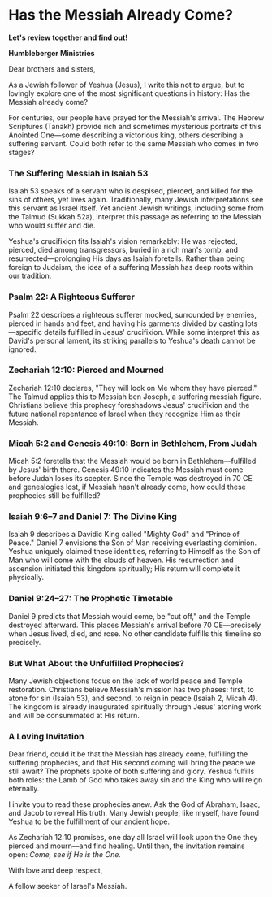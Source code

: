 # Has the Messiah Already Come?

**Let's review together and find out!**

**Humbleberger Ministries**

Dear brothers and sisters,

As a Jewish follower of Yeshua (Jesus), I write this not to argue, but to lovingly explore one of the most significant questions in history: Has the Messiah already come?

For centuries, our people have prayed for the Messiah's arrival. The Hebrew Scriptures (Tanakh) provide rich and sometimes mysterious portraits of this Anointed One—some describing a victorious king, others describing a suffering servant. Could both refer to the same Messiah who comes in two stages?

### The Suffering Messiah in Isaiah 53

Isaiah 53 speaks of a servant who is despised, pierced, and killed for the sins of others, yet lives again. Traditionally, many Jewish interpretations see this servant as Israel itself. Yet ancient Jewish writings, including some from the Talmud (Sukkah 52a), interpret this passage as referring to the Messiah who would suffer and die.

Yeshua's crucifixion fits Isaiah's vision remarkably: He was rejected, pierced, died among transgressors, buried in a rich man's tomb, and resurrected—prolonging His days as Isaiah foretells. Rather than being foreign to Judaism, the idea of a suffering Messiah has deep roots within our tradition.

### Psalm 22: A Righteous Sufferer

Psalm 22 describes a righteous sufferer mocked, surrounded by enemies, pierced in hands and feet, and having his garments divided by casting lots—specific details fulfilled in Jesus' crucifixion. While some interpret this as David's personal lament, its striking parallels to Yeshua's death cannot be ignored.

### Zechariah 12:10: Pierced and Mourned

Zechariah 12:10 declares, "They will look on Me whom they have pierced." The Talmud applies this to Messiah ben Joseph, a suffering messiah figure. Christians believe this prophecy foreshadows Jesus' crucifixion and the future national repentance of Israel when they recognize Him as their Messiah.

### Micah 5:2 and Genesis 49:10: Born in Bethlehem, From Judah

Micah 5:2 foretells that the Messiah would be born in Bethlehem—fulfilled by Jesus' birth there. Genesis 49:10 indicates the Messiah must come before Judah loses its scepter. Since the Temple was destroyed in 70 CE and genealogies lost, if Messiah hasn't already come, how could these prophecies still be fulfilled?

### Isaiah 9:6–7 and Daniel 7: The Divine King

Isaiah 9 describes a Davidic King called "Mighty God" and "Prince of Peace." Daniel 7 envisions the Son of Man receiving everlasting dominion. Yeshua uniquely claimed these identities, referring to Himself as the Son of Man who will come with the clouds of heaven. His resurrection and ascension initiated this kingdom spiritually; His return will complete it physically.

### Daniel 9:24–27: The Prophetic Timetable

Daniel 9 predicts that Messiah would come, be "cut off," and the Temple destroyed afterward. This places Messiah's arrival before 70 CE—precisely when Jesus lived, died, and rose. No other candidate fulfills this timeline so precisely.

### But What About the Unfulfilled Prophecies?

Many Jewish objections focus on the lack of world peace and Temple restoration. Christians believe Messiah's mission has two phases: first, to atone for sin (Isaiah 53), and second, to reign in peace (Isaiah 2, Micah 4). The kingdom is already inaugurated spiritually through Jesus' atoning work and will be consummated at His return.

### A Loving Invitation

Dear friend, could it be that the Messiah has already come, fulfilling the suffering prophecies, and that His second coming will bring the peace we still await? The prophets spoke of both suffering and glory. Yeshua fulfills both roles: the Lamb of God who takes away sin and the King who will reign eternally.

I invite you to read these prophecies anew. Ask the God of Abraham, Isaac, and Jacob to reveal His truth. Many Jewish people, like myself, have found Yeshua to be the fulfillment of our ancient hope.

As Zechariah 12:10 promises, one day all Israel will look upon the One they pierced and mourn—and find healing. Until then, the invitation remains open: *Come, see if He is the One.*

With love and deep respect,

A fellow seeker of Israel's Messiah.
